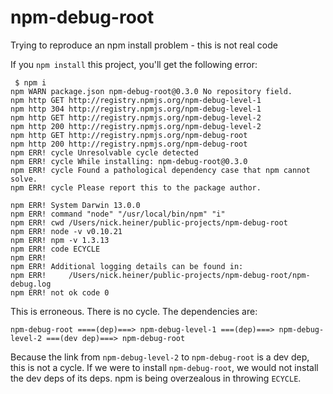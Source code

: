 npm-debug-root
==============

Trying to reproduce an npm install problem - this is not real code

If you `npm install` this project, you'll get the following error:

```
 $ npm i
npm WARN package.json npm-debug-root@0.3.0 No repository field.
npm http GET http://registry.npmjs.org/npm-debug-level-1
npm http 304 http://registry.npmjs.org/npm-debug-level-1
npm http GET http://registry.npmjs.org/npm-debug-level-2
npm http 200 http://registry.npmjs.org/npm-debug-level-2
npm http GET http://registry.npmjs.org/npm-debug-root
npm http 200 http://registry.npmjs.org/npm-debug-root
npm ERR! cycle Unresolvable cycle detected
npm ERR! cycle While installing: npm-debug-root@0.3.0
npm ERR! cycle Found a pathological dependency case that npm cannot solve.
npm ERR! cycle Please report this to the package author.

npm ERR! System Darwin 13.0.0
npm ERR! command "node" "/usr/local/bin/npm" "i"
npm ERR! cwd /Users/nick.heiner/public-projects/npm-debug-root
npm ERR! node -v v0.10.21
npm ERR! npm -v 1.3.13
npm ERR! code ECYCLE
npm ERR! 
npm ERR! Additional logging details can be found in:
npm ERR!     /Users/nick.heiner/public-projects/npm-debug-root/npm-debug.log
npm ERR! not ok code 0
```

This is erroneous. There is no cycle. The dependencies are:

```
npm-debug-root ====(dep)===> npm-debug-level-1 ===(dep)===> npm-debug-level-2 ===(dev dep)===> npm-debug-root
```

Because the link from `npm-debug-level-2` to `npm-debug-root` is a dev dep, this is not a cycle. 
If we were to install `npm-debug-root`, we would not install the dev deps of its deps.
npm is being overzealous in throwing `ECYCLE`.

